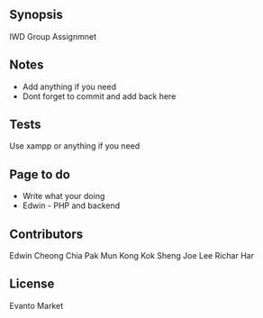 ## Synopsis

IWD Group Assignmnet

## Notes
- Add anything if you need
- Dont forget to commit and add back here

## Tests

Use xampp or anything if you need

## Page to do
- Write what your doing
- Edwin - PHP and backend

## Contributors

Edwin Cheong
Chia Pak Mun
Kong Kok Sheng
Joe Lee
Richar Har

## License

Evanto Market
